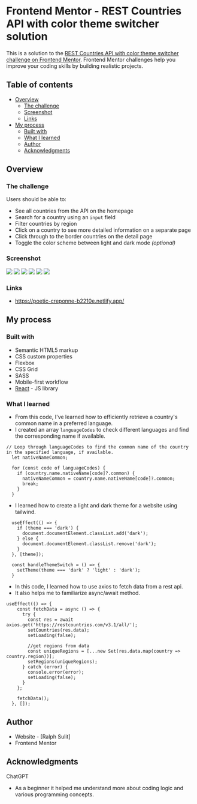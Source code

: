 # Frontend Mentor - REST Countries API with color theme switcher solution

This is a solution to the [REST Countries API with color theme switcher challenge on Frontend Mentor](https://www.frontendmentor.io/challenges/rest-countries-api-with-color-theme-switcher-5cacc469fec04111f7b848ca). Frontend Mentor challenges help you improve your coding skills by building realistic projects. 

## Table of contents

- [Overview](#overview)
  - [The challenge](#the-challenge)
  - [Screenshot](#screenshot)
  - [Links](#links)
- [My process](#my-process)
  - [Built with](#built-with)
  - [What I learned](#what-i-learned)
  - [Author](#author)
  - [Acknowledgments](#acknowledgments)

## Overview

### The challenge

Users should be able to:

- See all countries from the API on the homepage
- Search for a country using an `input` field
- Filter countries by region
- Click on a country to see more detailed information on a separate page
- Click through to the border countries on the detail page
- Toggle the color scheme between light and dark mode *(optional)*

### Screenshot

![](src/assets/screenshots/rest-countries.jpg)
![](src/assets/screenshots/rest-countries2.jpg)
![](src/assets/screenshots/rest-countries3.jpg)
![](src/assets/screenshots/rest-countries4.jpg)
![](src/assets/screenshots/rest-countries5.jpg)
![](src/assets/screenshots/rest-countries6.jpg)

### Links

- https://poetic-creponne-b2210e.netlify.app/

## My process

### Built with

- Semantic HTML5 markup
- CSS custom properties
- Flexbox
- CSS Grid
- SASS
- Mobile-first workflow
- [React](https://reactjs.org/) - JS library

### What I learned

- From this code, I've learned how to efficiently retrieve a country's common name in a preferred language.
- I created an array `languageCodes` to check different languages and find the corresponding name if available.
```
// Loop through languageCodes to find the common name of the country in the specified language, if available.
  let nativeNameCommon;

  for (const code of languageCodes) {
    if (country.name.nativeName[code]?.common) {
      nativeNameCommon = country.name.nativeName[code]?.common;
      break;
    }
  }
```
- I learned how to create a light and dark theme for a website using tailwind.
```
  useEffect(() => {
    if (theme === 'dark') {
      document.documentElement.classList.add('dark');
    } else {
      document.documentElement.classList.remove('dark');
    }
  }, [theme]);

  const handleThemeSwitch = () => {
    setTheme(theme === 'dark' ? 'light' : 'dark');
  }
```
- In this code, I learned how to use axios to fetch data from a rest api.
- It also helps me to familiarize async/await method.
```
useEffect(() => {
    const fetchData = async () => {
      try {
        const res = await axios.get('https://restcountries.com/v3.1/all/');
        setCountries(res.data);
        setLoading(false);

        //get regions from data
        const uniqueRegions = [...new Set(res.data.map(country => country.region))];
        setRegions(uniqueRegions);
      } catch (error) {
        console.error(error);
        setLoading(false);
      }
    };

    fetchData();
  }, []);
```
## Author

- Website - [Ralph Sulit]
- Frontend Mentor 

## Acknowledgments

ChatGPT
- As a beginner it helped me understand more about coding logic and various programming concepts.
